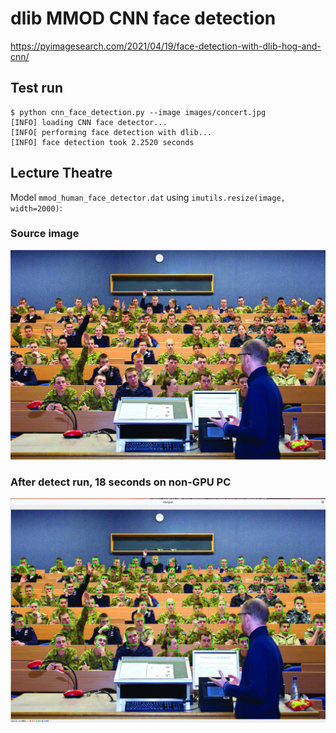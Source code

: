 # dlib MMOD CNN face detection

https://pyimagesearch.com/2021/04/19/face-detection-with-dlib-hog-and-cnn/

## Test run
```
$ python cnn_face_detection.py --image images/concert.jpg
[INFO] loading CNN face detector...
[INFO[ performing face detection with dlib...
[INFO] face detection took 2.2520 seconds
```

## Lecture Theatre

Model `mmod_human_face_detector.dat` using `imutils.resize(image, width=2000)`:

### Source image
![pre detect](../images/ADFA_Lecture_Theatres.jpg)

### After detect run, 18 seconds on non-GPU PC

![post detect](../images/ADFA_Lecture_Theatres_detect.jpg)
